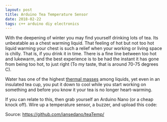 ```yaml
---
layout: post
title: Arduino Tea Temperature Sensor
date: 2018-02-22
tags: c++ arduino diy electronics
---
```


With the deepening of winter you may find yourself drinking lots of tea. Its unbeatable as a chest warming liquid. That feeling of hot but not too hot liquid warming your chest is such a relief when your working or living space is chilly. That is, if you drink it in time. There is a fine line between too hot and lukewarm, and the best experience is to be had the instant it has gone from being too hot, to just right (To my taste, that is around 70-75 degrees C).

Water has one of the highest [thermal masses](https://en.wikipedia.org/wiki/Thermal_mass) among liquids, yet even in an insulated tea cup, you put it down to cool while you start working on something and before you know it your tea is no longer heart-warming.

If you can relate to this, then grab yourself an Arduino Nano (or a cheap knock off). Wire up a temperature sensor, a buzzer, and upload this code:

<script src="http://gist-it.appspot.com/https://github.com/iansedano/teaTemp/blob/master/teaTemp.ino"></script>

Source: https://github.com/iansedano/teaTemp/

